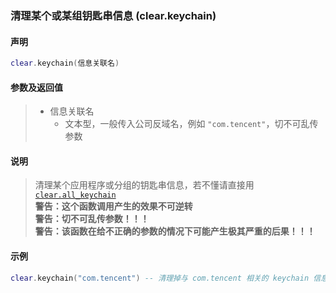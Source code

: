 ### 清理某个或某组钥匙串信息 \(**clear\.keychain**\)


#### 声明
```lua
clear.keychain(信息关联名)
```


#### 参数及返回值
> - 信息关联名
>   - 文本型，一般传入公司反域名，例如 `"com.tencent"`，切不可乱传参数


#### 说明
> 清理某个应用程序或分组的钥匙串信息，若不懂请直接用 [`clear.all_keychain`](/Handbook/clear/clear.all_keychain.md)  
> **警告：这个函数调用产生的效果不可逆转**  
> **警告：切不可乱传参数！！！**  
> **警告：该函数在给不正确的参数的情况下可能产生极其严重的后果！！！**  


#### 示例  
```lua
clear.keychain("com.tencent") -- 清理掉与 com.tencent 相关的 keychain 信息
```

